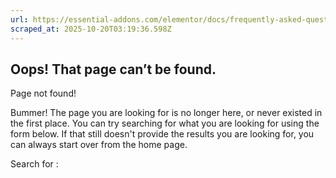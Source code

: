 ```yaml
---
url: https://essential-addons.com/elementor/docs/frequently-asked-questions/licensing-faqs/
scraped_at: 2025-10-20T03:19:36.598Z
---
```


## Oops! That page can’t be found.

Page not found!

Bummer! The page you are looking for is no longer here, or never existed in the first place. You can try searching for what you are looking for using the form below. If that still doesn't provide the results you are looking for, you can always start over from the home page.

Search for :